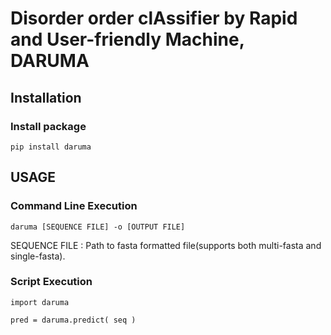 # Disorder order clAssifier by Rapid and User-friendly Machine, DARUMA

## Installation
### Install package
    pip install daruma


## USAGE
### Command Line Execution
    daruma [SEQUENCE FILE] -o [OUTPUT FILE]

SEQUENCE FILE : Path to fasta formatted file(supports both multi-fasta and single-fasta).

### Script Execution
```python=
import daruma

pred = daruma.predict( seq )
```
